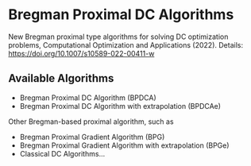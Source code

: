 # Bregman Proximal DC Algorithms
New Bregman proximal type algorithms for solving DC optimization problems,
Computational Optimization and Applications (2022).
Details: https://doi.org/10.1007/s10589-022-00411-w

## Available Algorithms
- Bregman Proximal DC Algorithm (BPDCA)
- Bregman Proximal DC Algorithm with extrapolation (BPDCAe)

Other Bregman-based proximal algorithm, such as
- Bregman Proximal Gradient Algorithm (BPG)
- Bregman Proximal Gradient Algorithm with extrapolation (BPGe)
- Classical DC Algorithms...

